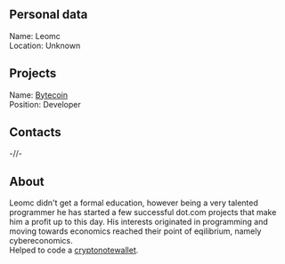 ## Personal data 
Name:  Leomc  
Location: Unknown  
## Projects 
Name: [Bytecoin](../projects/bytecoin.md)  
Position: Developer 
## Contacts
-//-
## About
Leomc didn't get a formal education, however being a very talented programmer he has started a few successful dot.com projects that make him a profit up to this day. His interests originated in programming and moving towards economics reached their point of eqilibrium, namely cybereconomics.  
Helped to code a [cryptonotewallet](https://github.com/cryptonotefoundation/cryptonotewallet).
